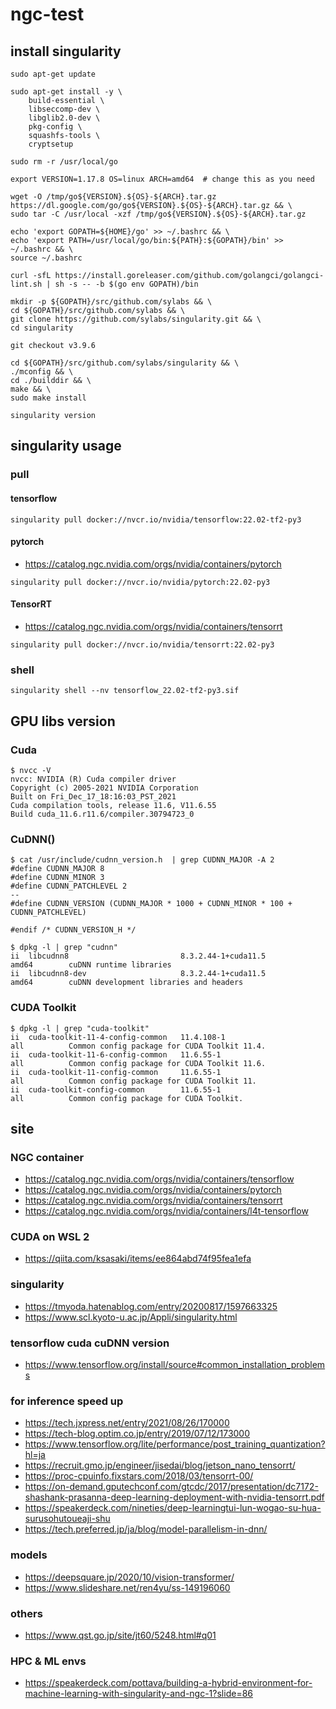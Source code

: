 # ngc-test

## install singularity
```
sudo apt-get update

sudo apt-get install -y \
    build-essential \
    libseccomp-dev \
    libglib2.0-dev \
    pkg-config \
    squashfs-tools \
    cryptsetup

sudo rm -r /usr/local/go

export VERSION=1.17.8 OS=linux ARCH=amd64  # change this as you need

wget -O /tmp/go${VERSION}.${OS}-${ARCH}.tar.gz https://dl.google.com/go/go${VERSION}.${OS}-${ARCH}.tar.gz && \
sudo tar -C /usr/local -xzf /tmp/go${VERSION}.${OS}-${ARCH}.tar.gz

echo 'export GOPATH=${HOME}/go' >> ~/.bashrc && \
echo 'export PATH=/usr/local/go/bin:${PATH}:${GOPATH}/bin' >> ~/.bashrc && \
source ~/.bashrc

curl -sfL https://install.goreleaser.com/github.com/golangci/golangci-lint.sh | sh -s -- -b $(go env GOPATH)/bin

mkdir -p ${GOPATH}/src/github.com/sylabs && \
cd ${GOPATH}/src/github.com/sylabs && \
git clone https://github.com/sylabs/singularity.git && \
cd singularity

git checkout v3.9.6

cd ${GOPATH}/src/github.com/sylabs/singularity && \
./mconfig && \
cd ./builddir && \
make && \
sudo make install

singularity version
```

## singularity usage
### pull

#### tensorflow
```
singularity pull docker://nvcr.io/nvidia/tensorflow:22.02-tf2-py3
```

#### pytorch
- https://catalog.ngc.nvidia.com/orgs/nvidia/containers/pytorch
```
singularity pull docker://nvcr.io/nvidia/pytorch:22.02-py3
```

#### TensorRT
- https://catalog.ngc.nvidia.com/orgs/nvidia/containers/tensorrt
```
singularity pull docker://nvcr.io/nvidia/tensorrt:22.02-py3
```

### shell
```
singularity shell --nv tensorflow_22.02-tf2-py3.sif
```

## GPU libs version

### Cuda
```
$ nvcc -V
nvcc: NVIDIA (R) Cuda compiler driver
Copyright (c) 2005-2021 NVIDIA Corporation
Built on Fri_Dec_17_18:16:03_PST_2021
Cuda compilation tools, release 11.6, V11.6.55
Build cuda_11.6.r11.6/compiler.30794723_0
```

### CuDNN()
```
$ cat /usr/include/cudnn_version.h  | grep CUDNN_MAJOR -A 2
#define CUDNN_MAJOR 8
#define CUDNN_MINOR 3
#define CUDNN_PATCHLEVEL 2
--
#define CUDNN_VERSION (CUDNN_MAJOR * 1000 + CUDNN_MINOR * 100 + CUDNN_PATCHLEVEL)

#endif /* CUDNN_VERSION_H */
```

```
$ dpkg -l | grep "cudnn"
ii  libcudnn8                         8.3.2.44-1+cuda11.5               amd64        cuDNN runtime libraries
ii  libcudnn8-dev                     8.3.2.44-1+cuda11.5               amd64        cuDNN development libraries and headers
```

### CUDA Toolkit
```
$ dpkg -l | grep "cuda-toolkit"
ii  cuda-toolkit-11-4-config-common   11.4.108-1                        all          Common config package for CUDA Toolkit 11.4.
ii  cuda-toolkit-11-6-config-common   11.6.55-1                         all          Common config package for CUDA Toolkit 11.6.
ii  cuda-toolkit-11-config-common     11.6.55-1                         all          Common config package for CUDA Toolkit 11.
ii  cuda-toolkit-config-common        11.6.55-1                         all          Common config package for CUDA Toolkit.
```

## site

### NGC container
- https://catalog.ngc.nvidia.com/orgs/nvidia/containers/tensorflow
- https://catalog.ngc.nvidia.com/orgs/nvidia/containers/pytorch
- https://catalog.ngc.nvidia.com/orgs/nvidia/containers/tensorrt
- https://catalog.ngc.nvidia.com/orgs/nvidia/containers/l4t-tensorflow


### CUDA on WSL 2
- https://qiita.com/ksasaki/items/ee864abd74f95fea1efa


### singularity
- https://tmyoda.hatenablog.com/entry/20200817/1597663325
- https://www.scl.kyoto-u.ac.jp/Appli/singularity.html

### tensorflow cuda cuDNN version
- https://www.tensorflow.org/install/source#common_installation_problems

### for inference speed up
- https://tech.jxpress.net/entry/2021/08/26/170000
- https://tech-blog.optim.co.jp/entry/2019/07/12/173000
- https://www.tensorflow.org/lite/performance/post_training_quantization?hl=ja
- https://recruit.gmo.jp/engineer/jisedai/blog/jetson_nano_tensorrt/
- https://proc-cpuinfo.fixstars.com/2018/03/tensorrt-00/
- https://on-demand.gputechconf.com/gtcdc/2017/presentation/dc7172-shashank-prasanna-deep-learning-deployment-with-nvidia-tensorrt.pdf
- https://speakerdeck.com/nineties/deep-learningtui-lun-wogao-su-hua-surusohutoueaji-shu
- https://tech.preferred.jp/ja/blog/model-parallelism-in-dnn/

### models
- https://deepsquare.jp/2020/10/vision-transformer/
- https://www.slideshare.net/ren4yu/ss-149196060


### others
- https://www.qst.go.jp/site/jt60/5248.html#q01


### HPC & ML envs
- https://speakerdeck.com/pottava/building-a-hybrid-environment-for-machine-learning-with-singularity-and-ngc-1?slide=86